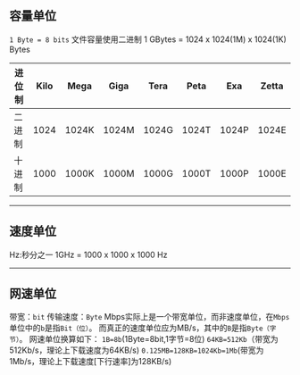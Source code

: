 ## 容量单位
`1 Byte = 8 bits`
文件容量使用二进制
1 GBytes = 1024 x 1024(1M) x 1024(1K) Bytes

|进位制|Kilo|Mega|Giga|Tera|Peta|Exa|Zetta|
|-|-|-|-|-|-|-|-|
|二进制|1024|1024K|1024M|1024G|1024T|1024P|1024E|
|十进制|1000|1000K|1000M|1000G|1000T|1000P|1000E|

***

## 速度单位
Hz:秒分之一
1GHz = 1000 x 1000 x 1000 Hz
***
## 网速单位
带宽：`bit`
传输速度：`Byte`
Mbps实际上是一个带宽单位，而非速度单位，在`Mbps`单位中的`b`是指`Bit（位）`。
而真正的速度单位应为MB/s，其中的`B`是指`Byte（字节）`。
网速单位换算如下：
`1B=8b`(1Byte=8bit,1字节=8位)
`64KB=512Kb`（带宽为512Kb/s，理论上下载速度为64KB/s)
`0.125MB=128KB=1024Kb=1Mb`(带宽为1Mb/s，理论上下载速度[下行速率]为128KB/s)







